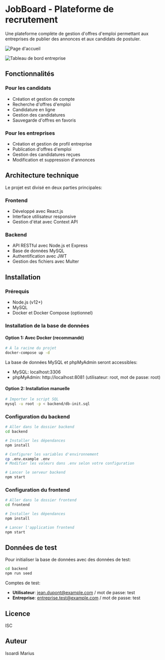 # JobBoard - Plateforme de recrutement

Une plateforme complète de gestion d'offres d'emploi permettant aux entreprises de publier des annonces et aux candidats de postuler.

![Page d'accueil](https://i.postimg.cc/RW84LbSW/Capture-d-e-cran-2025-04-25-a-14-06-33.png)

![Tableau de bord entreprise](https://i.postimg.cc/ryRm8GZ3/Capture-d-e-cran-2025-04-25-a-14-15-02.png)

## Fonctionnalités

### Pour les candidats
- Création et gestion de compte
- Recherche d'offres d'emploi
- Candidature en ligne
- Gestion des candidatures
- Sauvegarde d'offres en favoris

### Pour les entreprises
- Création et gestion de profil entreprise
- Publication d'offres d'emploi
- Gestion des candidatures reçues
- Modification et suppression d'annonces

## Architecture technique

Le projet est divisé en deux parties principales:

### Frontend
- Développé avec React.js
- Interface utilisateur responsive
- Gestion d'état avec Context API

### Backend
- API RESTful avec Node.js et Express
- Base de données MySQL
- Authentification avec JWT
- Gestion des fichiers avec Multer

## Installation

### Prérequis
- Node.js (v12+)
- MySQL
- Docker et Docker Compose (optionnel)

### Installation de la base de données

#### Option 1: Avec Docker (recommandé)
```bash
# À la racine du projet
docker-compose up -d
```

La base de données MySQL et phpMyAdmin seront accessibles:
- MySQL: localhost:3306
- phpMyAdmin: http://localhost:8081 (utilisateur: root, mot de passe: root)

#### Option 2: Installation manuelle
```bash
# Importer le script SQL
mysql -u root -p < backend/db-init.sql
```

### Configuration du backend
```bash
# Aller dans le dossier backend
cd backend

# Installer les dépendances
npm install

# Configurer les variables d'environnement
cp .env.example .env
# Modifier les valeurs dans .env selon votre configuration

# Lancer le serveur backend
npm start
```

### Configuration du frontend
```bash
# Aller dans le dossier frontend
cd frontend

# Installer les dépendances
npm install

# Lancer l'application frontend
npm start
```

## Données de test

Pour initialiser la base de données avec des données de test:
```bash
cd backend
npm run seed
```

Comptes de test:
- **Utilisateur**: jean.dupont@example.com / mot de passe: test
- **Entreprise**: entreprise.test@example.com / mot de passe: test

## Licence

ISC

## Auteur

Isoardi Marius 